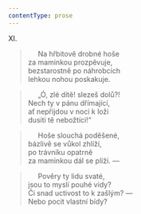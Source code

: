 ```yaml
---
contentType: prose
---
```


XI.

>      Na hřbitově drobné hoše  
> za maminkou prozpěvuje,  
> bezstarostně po náhrobcích  
> lehkou nohou poskakuje.

>      „Ó, zlé dítě! slezeš dolů?!  
> Nech ty v pánu dřímající,  
> ať nepřijdou v noci k loži  
> dusiti tě nebožtíci!“

>      Hoše slouchá poděšené,  
> bázlivě se vůkol zhlíží,  
> po trávníku opatrně  
> za maminkou dál se plíží. —

>      Pověry ty lidu svaté,  
> jsou to myslí pouhé vidy?  
> Či snad uctivost to k zašlým? —  
> Nebo pocit vlastní bídy?
